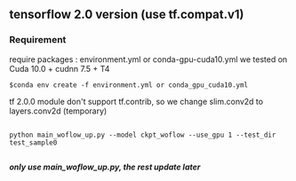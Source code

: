 ## tensorflow 2.0 version (use tf.compat.v1)

### Requirement
require packages : environment.yml or conda-gpu-cuda10.yml
we tested on Cuda 10.0 + cudnn 7.5 + T4


```
$conda env create -f environment.yml or conda_gpu_cuda10.yml

```


tf 2.0.0 module don't support tf.contrib, so we change slim.conv2d to layers.conv2d (temporary)

```

python main_woflow_up.py --model ckpt_woflow --use_gpu 1 --test_dir test_sample0


```


***only use main_woflow_up.py, the rest update later***

